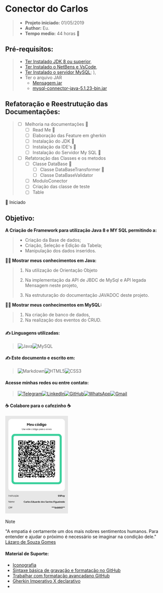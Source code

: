 # Conector do Carlos

> - **Projeto iniciado:** 01/05/2019
> - **Author:** Eu.
> - **Tempo medio:** 44 horas :snail:

## Pré-requisitos:

> - [Ter Instalado JDK 8 ou superior](https://github.com/carloseduardonit/manual/blob/main/Java/INSTALA%C3%87%C3%83O_DO_JDK.md),
> - [Ter Instalado o NetBens e VsCode](https://github.com/carloseduardonit/manual/blob/main/IDEs/INSTALA%C3%87%C3%83O_DA_IDE.md),
> - [Ter Instalado o servidor MySQL](https://github.com/carloseduardonit/manual/blob/4dbbd4fb95e92e100c74e9b8a484512cc6021c0a/MySQL/INSTALA%C3%87%C3%83O_DO_SERVIDOR_MYSQL.md);
),
> - Ter o  arquivo JAR
>   - [Mensagem.jar](https://github.com/carloseduardonit/conector-do-carlos/blob/d19ebd915c057d31dd1e17d49ece4c07abf86fc6/lib/Mensagem.jar)
>   - [mysql-connector-java-5.1.23-bin.jar](https://github.com/carloseduardonit/conector-do-carlos/blob/afcd28e468441fa67aa02b5b319026fe84776a93/lib/mysql-connector-java-5.1.23-bin.jar)

## Refatoração e Reestrutução das Documentações:

> - [ ] Melhoria na documentações :triangular_flag_on_post:
>   - [ ] Read Me :triangular_flag_on_post:
>   - [ ] Elaboração das Feature em gherkin
>   - [ ] Instalação do JDK :triangular_flag_on_post:
>   - [ ] Instalação da IDE's :triangular_flag_on_post:
>   - [ ] Instalação do Servidor My SQL :triangular_flag_on_post:
> - [ ] Refatoração das Classes e os metodos
>   - [ ] Classe DataBase :triangular_flag_on_post:
>     - [ ] Classe DataBaseTransformer :triangular_flag_on_post:
>     - [ ] Classe DataBaseValidator
>   - [ ] ModuloConector
>   - [ ] Criação das classe de teste
>   - [ ] Table

:triangular_flag_on_post:  Iniciado

## Objetivo:

**A Criação de Framework para utilização Java 8  e MY SQL permitindo a:**

> - Criação da Base de dados;
> - Criação, Seleção e Edição da Tabela;
> - Manipulação dos dados inseridos.

**:man_technologist: Mostrar meus conhecimentos em Java:**

> 1. Na utilização de Orientação Objeto
> 2. Na implementação da API de JBDC de MySql e API legada Mensagem neste projeto,
>  
> 3. Na estruturação do documentação JAVADOC deste projeto.

**:man_technologist: Mostrar meus conhecimentos em MySQL:**

> 1. Na criação de banco de dados,
> 2. Na realização dos eventos do CRUD.

###

#### :writing_hand: Linguagens utilizadas:

>![Java](https://img.shields.io/badge/java-%23ED8B00.svg?style=for-the-badge&logo=openjdk&logoColor=white)![MySQL](https://img.shields.io/badge/MySQL-00000F?style=for-the-badge&logo=mysql&logoColor=white)

#### :writing_hand: Este documento e escrito em:

> ![Markdown](https://img.shields.io/badge/Markdown-000?style=for-the-badge&logo=markdown)![HTML5](https://img.shields.io/badge/HTML5-E34F26?style=for-the-badge&logo=html5&logoColor=white)![CSS3](https://img.shields.io/badge/CSS3-1572B6?style=for-the-badge&logo=css3&logoColor=white)

#### Acesse minhas redes ou entre contato:

> [![Telegram](https://img.shields.io/badge/Telegram-000?style=for-the-badge&logo=telegram&logoColor=2CA5E0)](https://t.me/Carlaol)[![LinkedIn](https://img.shields.io/badge/LinkedIn-0077B5?style=for-the-badge&logo=linkedin&logoColor=white)](https://www.linkedin.com/in/carlos-eduardo-dos-s-figueiredo/)[![GitHub](https://img.shields.io/badge/GitHub-100000?style=for-the-badge&logo=github&logoColor=white)](https://github.com/carloseduardonit)[![WhatsApp](https://img.shields.io/badge/WhatsApp-25D366?style=for-the-badge&logo=whatsapp&logoColor=white)](https://wa.me/5521985745077)[![Gmail](https://img.shields.io/badge/Gmail-333333?style=for-the-badge&logo=gmail&logoColor=red)](mailto:carlostecnicowl+github@gmail.com)

#### :coffee: Colabore para o cafezinho :coffee:

<img src="https://github.com/carloseduardonit/conector-do-carlos/blob/bbacf217c11df84b7826304709271bf0d854d1ee/Qr%20PIX.jpg" width="200">

> [!NOTE]
> "A empatia é certamente um dos mais nobres sentimentos humanos. 
>  Para entender e ajudar o próximo é necessário se imaginar na condição dele."
[Lázaro de Souza Gomes](https://www.pensador.com/autor/lazaro_de_souza_gomes/)

#### Material  de Suporte:

- [Iconografia](https://github.com/ikatyang/emoji-cheat-sheet/tree/master?tab=readme-ov-file#activities)
- [Sintaxe básica de gravação e formatação no GitHub](https://docs.github.com/pt/get-started/writing-on-github/getting-started-with-writing-and-formatting-on-github/basic-writing-and-formatting-syntax)
- [Trabalhar com formatação avançadano GitHub](https://docs.github.com/pt/get-started/writing-on-github/working-with-advanced-formatting)
- [Gherkin Imperativo X declarativo](https://cwi.com.br/blog/gherkin-imperativo-x-declarativo/)
- 